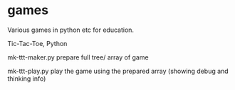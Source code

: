 # games
Various games in python etc for education.

Tic-Tac-Toe, Python

mk-ttt-maker.py
prepare full tree/ array of game

mk-ttt-play.py
play the game using the prepared array 
(showing debug and thinking info)

